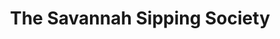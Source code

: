 ---
title: The Savannah Sipping Society
year: 2023
layout: productions
image: 
image_caption: 
image_credit: 
playbill: 
category: comedy
details:
  Theatre: St. Marys Little Theatre
  Venue: Theatre by the Trax
  Website: https://www.onthestage.tickets/show/st-marys-little-theatre/63ff9097af25cc0e3b94c8aa
showtimes: 
  - 2023-05-05 19:00:00
  - 2023-05-06 19:00:00
  - 2023-05-07 14:00:00
  - 2023-05-12 19:00:00
  - 2023-05-13 19:00:00
  - 2023-05-14 14:00:00
cast:
  Randa Covington: Danya Zimbauer
  Dot Haigler: Dr. Theresa Stanley
  MarlaFaye Mosley: Tammy Bradley
  Jinx Jenkins: Tori Ann Smith
  Grandmother Covington: Susan Langenbahn
crew:
  Director: Gloria Hurley
  Assistant Director: Debra Parsons
  Chief Set Architect: Skip Harris
  Stage Manager: Vivian Hutton
  Assistant Stage Manager: Elizabeth Husser
  Costume Manager: Vivian Hutton
  Sound Director: Eric Craigmiles
  Lighting Director: Landon Seal
  Spotlight Operator: Stella Powers
  Stage Artists: 
    - Michael and Gloria Hurley
    - Debra Parsons
    - Jeff Seal
    - Brooks Nettum
  Set Build Assistants: 
    - Brooks Nettum
    - Elizabeth Husser
    - Debra Parsons
    - Jeff Seal
  Ticketmaster: Leslie Sanders
orchestra:
external_links:
---